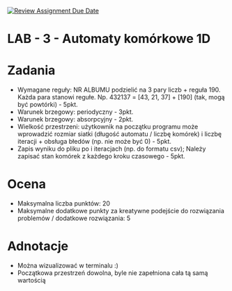 [![Review Assignment Due Date](https://classroom.github.com/assets/deadline-readme-button-22041afd0340ce965d47ae6ef1cefeee28c7c493a6346c4f15d667ab976d596c.svg)](https://classroom.github.com/a/edIWq35U)
# LAB - 3 - Automaty komórkowe 1D

# Zadania
* Wymagane reguły: NR ALBUMU podzielić na 3 pary liczb + reguła 190. Każda para stanowi regułe. Np. 432137 = [43, 21, 37] + [190] (tak, mogą być powtórki) - 5pkt.
* Warunek brzegowy: periodyczny - 3pkt.
* Warunek brzegowy: absorpcyjny - 2pkt.
* Wielkość przestrzeni: użytkownik na początku programu może wprowadzić rozmiar siatki (długość automatu / liczbę komórek) i liczbę iteracji + obsługa błedów (np. nie może być 0) - 5pkt.
* Zapis wyniku do pliku po i iteracjach (np. do formatu csv); Należy zapisać stan komórek z każdego kroku czasowego - 5pkt.

# Ocena
* Maksymalna liczba punktów: 20
* Maksymalne dodatkowe punkty za kreatywne podejście do rozwiązania problemów / dodatkowe rozwiązania: 5

# Adnotacje
* Można wizualizować w terminalu :)
* Początkowa przestrzeń dowolna, byle nie zapełniona cała tą samą wartością
